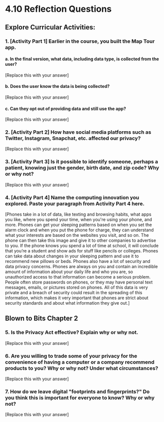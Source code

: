 # 4.10 Reflection Questions

## Explore Curricular Activities:

### 1. [Activity Part 1] Earlier in the course, you built the Map Tour app.
#### a. In the final version, what data, including data type, is collected from the user?

[Replace this with your answer]

#### b. Does the user know the data is being collected?

[Replace this with your answer]

#### c. Can they opt out of providing data and still use the app?

[Replace this with your answer]

### 2. [Activity Part 2] How have social media platforms such as Twitter, Instagram, Snapchat, etc. affected our privacy?

[Replace this with your answer]

### 3. [Activity Part 3] Is it possible to identify someone, perhaps a patient, knowing just the gender, birth date, and zip code? Why or why not?

[Replace this with your answer]

### 4. [Activity Part 4] Name the computing innovation you explored. Paste your paragraph from Activity Part 4 here.

[Phones take in a lot of data, like texting and browsing habits, what apps you like, where you spend your time, when you're using your phone, and more. Phones can get your sleeping patterns based on when you set the alarm clock and when you put the phone for charge, they can understand what your interests are based on the websites you visit, and so on. The phone can then take this image and give it to other companies to advertise to you. If the phone knows you spend a lot of time at school, it will conclude that you’re a student and show ads for stuff like pencils or colleges. Phones can take data about changes in your sleeping pattern and use it to recommend new pillows or beds.
Phones also have a lot of security and data privacy concerns. Phones are always on you and contain an incredible amount of information about your daily life and who you are, so unauthorized access to that information can become a serious problem. People often store passwords on phones, or they may have personal text messages, emails, or pictures stored on phones. All of this data is very private and a breach of security could result in the spreading of this information, which makes it very important that phones are strict about security standards and about what information they give out.]

## Blown to Bits Chapter 2

### 5. Is the Privacy Act effective? Explain why or why not.

[Replace this with your answer]

### 6. Are you willing to trade some of your privacy for the convenience of having a computer or a company recommend products to you? Why or why not? Under what circumstances?

[Replace this with your answer]

### 7. How do we leave digital "footprints and fingerprints?" Do you think this is important for everyone to know? Why or why not?

[Replace this with your answer]
